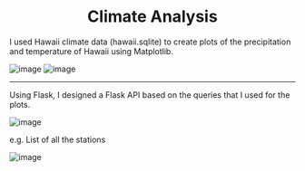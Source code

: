 <h1 align="center"> Climate Analysis </h1>

I used Hawaii climate data (hawaii.sqlite) to create plots of the precipitation and temperature of Hawaii using Matplotlib. 

![image](https://user-images.githubusercontent.com/77458990/128567892-2507d92f-d358-45b4-a8b4-a48cae571d5a.png) ![image](https://user-images.githubusercontent.com/77458990/128567925-6a3361d7-5a7e-4a50-8947-c7851b8b9f22.png)

<hr />

Using Flask, I designed a Flask API based on the queries that I used for the plots.

![image](https://user-images.githubusercontent.com/77458990/128568152-ad4b115c-bed9-4cca-9651-43d8ccdc64d6.png)


e.g. List of all the stations

![image](https://user-images.githubusercontent.com/77458990/128568231-fc02c23d-0a34-4277-8dee-f9c6eab50dee.png)


